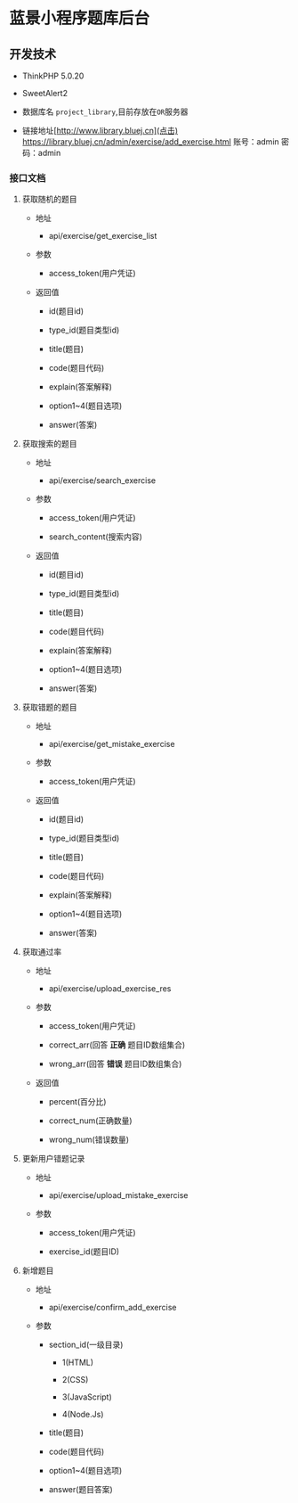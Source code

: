 # 蓝景小程序题库后台

## 开发技术

* ThinkPHP 5.0.20

* SweetAlert2

* 数据库名 `project_library`,目前存放在`OR`服务器

* 链接地址[http://www.library.bluej.cn](点击)
https://library.bluej.cn/admin/exercise/add_exercise.html
账号：admin
密码：admin

### 接口文档

1. 获取随机的题目

    * 地址
    
        * api/exercise/get_exercise_list
        
    * 参数
    
        * access_token(用户凭证)
        
    * 返回值
    
        * id(题目id)
        
        * type_id(题目类型id)
        
        * title(题目)
        
        * code(题目代码)
        
        * explain(答案解释)
        
        * option1~4(题目选项)
        
        * answer(答案)

2. 获取搜索的题目

    * 地址
    
        * api/exercise/search_exercise
        
    * 参数
    
        * access_token(用户凭证)
    
        * search_content(搜索内容)
        
    * 返回值
    
        * id(题目id)
        
        * type_id(题目类型id)
        
        * title(题目)
        
        * code(题目代码)
        
        * explain(答案解释)
        
        * option1~4(题目选项)
        
        * answer(答案)

3. 获取错题的题目

    * 地址
    
        * api/exercise/get_mistake_exercise
        
    * 参数
    
        * access_token(用户凭证)
        
    * 返回值
    
        * id(题目id)
        
        * type_id(题目类型id)
        
        * title(题目)
        
        * code(题目代码)
        
        * explain(答案解释)
        
        * option1~4(题目选项)
        
        * answer(答案)

4. 获取通过率

    * 地址
    
        * api/exercise/upload_exercise_res
        
    * 参数
    
        * access_token(用户凭证)
    
        * correct_arr(回答 **正确** 题目ID数组集合)
    
        * wrong_arr(回答 **错误** 题目ID数组集合)
        
    * 返回值
    
        * percent(百分比)
        
        * correct_num(正确数量)
        
        * wrong_num(错误数量)
        
5. 更新用户错题记录

    * 地址
    
        * api/exercise/upload_mistake_exercise
        
    * 参数
    
        * access_token(用户凭证)
    
        * exercise_id(题目ID)
        
6. 新增题目

    * 地址
    
        * api/exercise/confirm_add_exercise
        
    * 参数
    
        * section_id(一级目录)
            
            * 1(HTML)
            
            * 2(CSS)
            
            * 3(JavaScript)
            
            * 4(Node.Js)
            
        * title(题目)
    
        * code(题目代码)
    
        * option1~4(题目选项)
    
        * answer(题目答案)